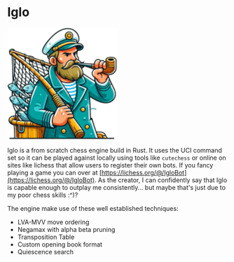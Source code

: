 # Iglo

![Iglo](/src/ui/iglo_small.png?w=100&h=100)

Iglo is a from scratch chess engine build in Rust. It uses the UCI command set so it can be
played against locally using tools like `cutechess` or online on sites like lichess that allow
users to register their own bots. If you fancy playing a game you can over at [https://lichess.org/@/IgloBot](https://lichess.org/@/IgloBot). As the creator, I can confidently say that Iglo is capable enough to outplay me consistently... but maybe that's just due to my poor chess skills :^)?

The engine make use of these well established techniques:

- LVA-MVV move ordering
- Negamax with alpha beta pruning
- Transposition Table
- Custom opening book format
- Quiescence search
